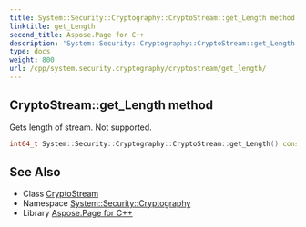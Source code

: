 ```yaml
---
title: System::Security::Cryptography::CryptoStream::get_Length method
linktitle: get_Length
second_title: Aspose.Page for C++
description: 'System::Security::Cryptography::CryptoStream::get_Length method. Gets length of stream. Not supported in C++.'
type: docs
weight: 800
url: /cpp/system.security.cryptography/cryptostream/get_length/
---
```

## CryptoStream::get_Length method


Gets length of stream. Not supported.

```cpp
int64_t System::Security::Cryptography::CryptoStream::get_Length() const override
```


## See Also

* Class [CryptoStream](../)
* Namespace [System::Security::Cryptography](../../)
* Library [Aspose.Page for C++](../../../)
